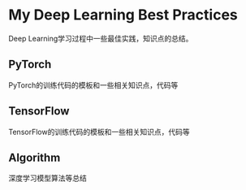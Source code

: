 # My Deep Learning Best Practices

Deep Learning学习过程中一些最佳实践，知识点的总结。

## PyTorch

PyTorch的训练代码的模板和一些相关知识点，代码等

## TensorFlow

TensorFlow的训练代码的模板和一些相关知识点，代码等

## Algorithm

深度学习模型算法等总结

















































